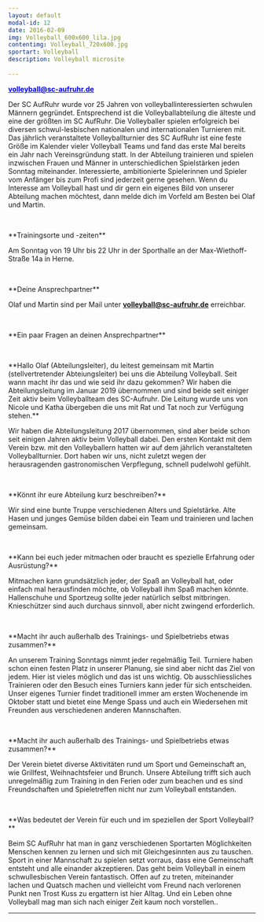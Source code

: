 ```yaml
---
layout: default
modal-id: 12
date: 2016-02-09
img: Volleyball_600x600_lila.jpg
contentimg: Volleyball_720x600.jpg
sportart: Volleyball
description: Volleyball microsite
             
---
```


<p><b><a href="mailto:Volleyball@sc-aufruhr.de"><font color="#0000FF">volleyball@sc-aufruhr.de</font></a></b></p>
Der SC AufRuhr wurde vor 25 Jahren von volleyballinteressierten schwulen Männern gegründet. Entsprechend ist die Volleyballabteilung die älteste und eine der größten im SC AufRuhr. Die Volleyballer spielen erfolgreich bei diversen schwul-lesbischen nationalen und internationalen Turnieren mit. Das jährlich veranstaltete Volleyballturnier des SC AufRuhr ist eine feste Größe im Kalender vieler Volleyball Teams und fand das erste Mal bereits ein Jahr nach Vereinsgründung statt. In der Abteilung trainieren und spielen inzwischen Frauen und Männer in unterschiedlichen Spielstärken jeden Sonntag miteinander. Interessierte, ambitionierte Spielerinnen und Spieler vom Anfänger bis zum Profi sind jederzeit gerne gesehen. Wenn du Interesse am Volleyball hast und dir gern ein eigenes Bild von unserer Abteilung machen möchtest, dann melde dich im Vorfeld am Besten bei Olaf und Martin.

  
<p>&nbsp;</p>
**Trainingsorte und -zeiten**

Am Sonntag von 19 Uhr bis 22 Uhr in der Sporthalle an der Max-Wiethoff-Straße 14a in Herne.

<p>&nbsp;</p>
**Deine Ansprechpartner**

Olaf und Martin sind per Mail unter <b><a href="mailto:volleyball@sc-aufruhr.de"><font color="#0000FF">volleyball@sc-aufruhr.de</font></a></b> erreichbar.
  
<p>&nbsp;</p>
**Ein paar Fragen an deinen Ansprechpartner**

<p>&nbsp;</p>
**Hallo Olaf (Abteilungsleiter), du leitest gemeinsam mit Martin (stellvertretender Abteiungsleiter) bei uns die Abteilung Volleyball. Seit wann macht ihr das und wie seid ihr dazu gekommen?
Wir haben die Abteilungsleitung im Januar 2019 übernommen und sind beide seit einiger Zeit aktiv beim Volleyballteam des SC-Aufruhr. Die Leitung wurde uns von Nicole und Katha übergeben die uns mit Rat und Tat noch zur Verfügung stehen.**
  
Wir haben die Abteilungsleitung 2017 übernommen, sind aber beide schon seit einigen Jahren aktiv beim Volleyball dabei. Den ersten Kontakt mit dem Verein bzw. mit den Volleyballern hatten wir auf dem jährlich veranstalteten Volleyballturnier. Dort haben wir uns, nicht zuletzt wegen der herausragenden gastronomischen Verpflegung, schnell pudelwohl gefühlt.

<p>&nbsp;</p>
**Könnt ihr eure Abteilung kurz beschreiben?**

Wir sind eine bunte Truppe verschiedenen Alters und Spielstärke. Alte Hasen und junges Gemüse bilden dabei ein Team und trainieren und lachen gemeinsam.

<p>&nbsp;</p>
**Kann bei euch jeder mitmachen oder braucht es spezielle Erfahrung oder Ausrüstung?**

Mitmachen kann grundsätzlich jeder, der Spaß an Volleyball hat, oder einfach mal herausfinden möchte, ob Volleyball ihm Spaß machen könnte. Hallenschuhe und Sportzeug sollte jeder natürlich selbst mitbringen. Knieschützer sind auch durchaus sinnvoll, aber nicht zwingend erforderlich.

<p>&nbsp;</p>
**Macht ihr auch außerhalb des Trainings- und Spielbetriebs etwas zusammen?**

An unserem Training Sonntags nimmt jeder regelmäßig Teil. Turniere haben schon einen festen Platz in unserer Planung, sie sind aber nicht das Ziel von jedem. Hier ist vieles möglich und das ist uns wichtig. Ob ausschliessliches Trainieren oder den Besuch eines Turniers kann jeder für sich entscheiden. Unser eigenes Turnier findet traditionell immer am ersten Wochenende im Oktober statt und bietet eine Menge Spass und auch ein Wiedersehen mit Freunden aus verschiedenen anderen Mannschaften.


<p>&nbsp;</p>
**Macht ihr auch außerhalb des Trainings- und Spielbetriebs etwas zusammen?**

Der Verein bietet diverse Aktivitäten rund um Sport und Gemeinschaft an, wie Grillfest, Weihnachtsfeier und Brunch. Unsere Abteilung trifft sich auch unregelmäßig zum Training in den Ferien oder zum beachen und es sind Freundschaften und Spieletreffen nicht nur zum Volleyball entstanden.

<p>&nbsp;</p>
**Was bedeutet der Verein für euch und im speziellen der Sport Volleyball?**

Beim SC AufRuhr hat man in ganz verschiedenen Sportarten Möglichkeiten Menschen kennen zu lernen und sich mit Gleichgesinnten aus zu tauschen. Sport in einer Mannschaft zu spielen setzt vorraus, dass eine Gemeinschaft entsteht und alle einander akzeptieren. Das geht beim Volleyball in einem schwullesbischen Verein fantastisch. Offen auf zu treten, miteinander lachen und Quatsch machen und vielleicht vom Freund nach verlorenen Punkt nen Trost Kuss zu ergattern ist hier Alltag.
Und ein Leben ohne Volleyball mag man sich nach einiger Zeit kaum noch vorstellen..



___
